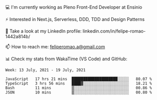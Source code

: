 💻 I'm currently working as Pleno Front-End Developer at Ensinio

⚡ Interested in Next.js, Serverless, DDD, TDD and Design Patterns

👥 Take a look at my LinkedIn profile: linkedin.com/in/felipe-romao-1442a814b/

📫 How to reach me: feliperomao.a@gmail.com

📊 Check my stats from WakaTime (VS Code) and GitHub:

<!--START_SECTION:waka-->
```text
Week: 13 July, 2021 - 19 July, 2021

JavaScript   17 hrs 21 mins  ████████████████████░░░░░   80.07 % 
TypeScript   3 hrs 56 mins   ████▓░░░░░░░░░░░░░░░░░░░░   18.21 % 
Bash         11 mins         ▒░░░░░░░░░░░░░░░░░░░░░░░░   00.86 % 
JSON         10 mins         ▒░░░░░░░░░░░░░░░░░░░░░░░░   00.80 % 
```
<!--END_SECTION:waka-->
